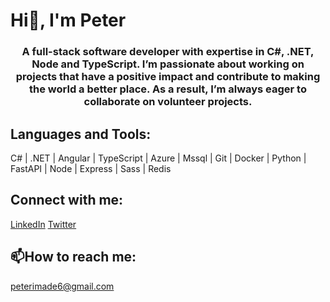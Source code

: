# Hi👋, I'm Peter

<h3 align="center">A full-stack software developer with expertise in C#, .NET, Node and TypeScript. I’m passionate about working on projects that have a positive impact and contribute to making the world a better place. As a result, I’m always eager to collaborate on volunteer projects.</h3>

## Languages and Tools:
C# | .NET | Angular | TypeScript | Azure | Mssql | Git | Docker | Python | FastAPI | Node | Express | Sass | Redis

## Connect with me:
[LinkedIn](https://www.linkedin.com/in/peter-imade/)  [Twitter](https://x.com/Imadepeter2)

## 📫How to reach me:
[peterimade6@gmail.com](peterimade6@gmail.com)

